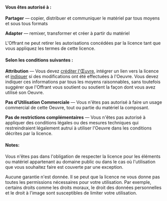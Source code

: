 #### Vous êtes autorisé à :

**Partager** — copier, distribuer et communiquer le matériel par tous moyens et sous tous formats 

**Adapter** — remixer, transformer et créer à partir du matériel

L'Offrant ne peut retirer les autorisations concédées par la licence tant que vous appliquez les termes de cette licence. 

#### Selon les conditions suivantes :

**Attribution** — Vous devez [créditer l'Œuvre](https://creativecommons.org/licenses/by/4.0/deed.fr#), intégrer un lien vers la licence et [indiquer](https://creativecommons.org/licenses/by/4.0/deed.fr#) si des modifications ont été effectuées à l'Oeuvre. Vous devez indiquer ces informations par tous les moyens raisonnables, sans toutefois suggérer que l'Offrant vous soutient ou soutient la façon dont vous avez utilisé son Oeuvre.

**Pas d’Utilisation Commerciale** — Vous n'êtes pas autorisé à faire un usage commercial de cette Oeuvre, tout ou partie du matériel la composant.

**Pas de restrictions complémentaires** — Vous n'êtes pas autorisé à appliquer des conditions légales ou des mesures techniques qui restreindraient légalement autrui à utiliser l'Oeuvre dans les conditions décrites par la licence.

#### Notes: 

Vous n'êtes pas dans l'obligation de respecter la licence pour les éléments ou matériel appartenant au domaine public ou dans le cas où l'utilisation que vous souhaitez faire est couverte par une exception.

Aucune garantie n'est donnée. Il se peut que la licence ne vous donne pas toutes les permissions nécessaires pour votre utilisation. Par exemple, certains droits comme les droits moraux, le droit des données personnelles et le droit à l'image sont susceptibles de limiter votre utilisation.
